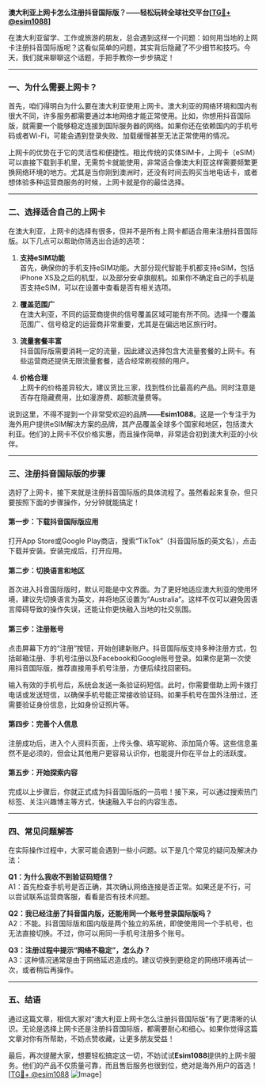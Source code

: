 **澳大利亚上网卡怎么注册抖音国际版？——轻松玩转全球社交平台[[TG💪+ @esim1088](https://t.me/s/esim1088)]**

在澳大利亚留学、工作或旅游的朋友，总会遇到这样一个问题：如何用当地的上网卡注册抖音国际版呢？这看似简单的问题，其实背后隐藏了不少细节和技巧。今天，我们就来聊聊这个话题，手把手教你一步步搞定！

---

### 一、为什么需要上网卡？

首先，咱们得明白为什么要在澳大利亚使用上网卡。澳大利亚的网络环境和国内有很大不同，许多服务都需要通过本地网络才能正常使用。比如，你想用抖音国际版，就需要一个能够稳定连接到国际服务器的网络。如果你还在依赖国内的手机号码或者Wi-Fi，可能会遇到登录失败、加载缓慢甚至无法正常使用的情况。

上网卡的优势在于它的灵活性和便捷性。相比传统的实体SIM卡，上网卡（eSIM）可以直接下载到手机里，无需剪卡就能使用，非常适合像澳大利亚这样需要频繁更换网络环境的地方。尤其是当你刚到澳洲时，还没有时间去购买当地电话卡，或者想体验多种运营商服务的时候，上网卡就是你的最佳选择。

---

### 二、选择适合自己的上网卡

在澳大利亚，上网卡的选择有很多，但并不是所有上网卡都适合用来注册抖音国际版。以下几点可以帮助你筛选出合适的选项：

1. **支持eSIM功能**  
   首先，确保你的手机支持eSIM功能。大部分现代智能手机都支持eSIM，包括iPhone XS及之后的机型，以及部分安卓旗舰机。如果你不确定自己的手机是否支持eSIM，可以在设置中查看是否有相关选项。

2. **覆盖范围广**  
   在澳大利亚，不同的运营商提供的信号覆盖区域可能有所不同。选择一个覆盖范围广、信号稳定的运营商非常重要，尤其是在偏远地区旅行时。

3. **流量套餐丰富**  
   抖音国际版需要消耗一定的流量，因此建议选择包含大流量套餐的上网卡。有些运营商还提供无限流量套餐，适合经常刷视频的用户。

4. **价格合理**  
   上网卡的价格差异较大，建议货比三家，找到性价比最高的产品。同时注意是否存在隐藏费用，比如漫游费、超额流量费等。

说到这里，不得不提到一个非常受欢迎的品牌——**Esim1088**。这是一个专注于为海外用户提供eSIM解决方案的品牌，其产品覆盖全球多个国家和地区，包括澳大利亚。他们的上网卡不仅价格实惠，而且操作简单，非常适合初到澳大利亚的小伙伴。

---

### 三、注册抖音国际版的步骤

选好了上网卡，接下来就是注册抖音国际版的具体流程了。虽然看起来复杂，但只要按照下面的步骤操作，分分钟就能搞定！

#### 第一步：下载抖音国际版应用
打开App Store或Google Play商店，搜索“TikTok”（抖音国际版的英文名），点击下载并安装。安装完成后，打开应用。

#### 第二步：切换语言和地区
首次进入抖音国际版时，默认可能是中文界面。为了更好地适应澳大利亚的使用环境，建议先切换语言为英文，并将地区设置为“Australia”。这样不仅可以避免因语言障碍导致的操作失误，还能让你更快融入当地的社交氛围。

#### 第三步：注册账号
点击屏幕下方的“注册”按钮，开始创建新账户。抖音国际版支持多种注册方式，包括邮箱注册、手机号注册以及Facebook和Google账号登录。如果你是第一次使用抖音国际版，推荐直接用手机号注册，方便后续找回密码。

输入有效的手机号后，系统会发送一条验证码短信。此时，你需要借助上网卡拨打电话或发送短信，以确保手机号能正常接收验证码。如果手机号在国外注册过，还需要验证身份信息，比如身份证照片等。

#### 第四步：完善个人信息
注册成功后，进入个人资料页面，上传头像、填写昵称、添加简介等。这些信息虽然不是必须的，但会让其他用户更容易认识你，也能提升你在平台上的活跃度。

#### 第五步：开始探索内容
完成以上步骤后，你就正式成为抖音国际版的一员啦！接下来，可以通过搜索热门标签、关注兴趣博主等方式，快速融入平台的内容生态。

---

### 四、常见问题解答

在实际操作过程中，大家可能会遇到一些小问题。以下是几个常见的疑问及解决办法：

**Q1：为什么我收不到验证码短信？**  
A1：首先检查手机号是否正确，其次确认网络连接是否正常。如果还是不行，可以尝试联系运营商客服，看看是否有技术问题。

**Q2：我已经注册了抖音国内版，还能用同一个账号登录国际版吗？**  
A2：不能。抖音国际版和国内版是两个独立的系统，即使使用同一个手机号，也无法直接切换。不过，你可以用同一手机号注册多个账号。

**Q3：注册过程中提示“网络不稳定”，怎么办？**  
A3：这种情况通常是由于网络延迟造成的。建议切换到更稳定的网络环境再试一次，或者稍后再操作。

---

### 五、结语

通过这篇文章，相信大家对“澳大利亚上网卡怎么注册抖音国际版”有了更清晰的认识。无论是选择上网卡还是注册抖音国际版，都需要耐心和细心。如果你觉得这篇文章对你有所帮助，不妨点赞收藏，让更多朋友受益！

最后，再次提醒大家，想要轻松搞定这一切，不妨试试**Esim1088**提供的上网卡服务。他们的产品不仅质量可靠，而且售后服务也很到位，绝对是海外用户的首选！[[TG💪+ @esim1088](https://t.me/s/esim1088) ![Image](https://i.postimg.cc/4NQfJmqS/Snipaste-2025-05-13-00-14-12.png)]